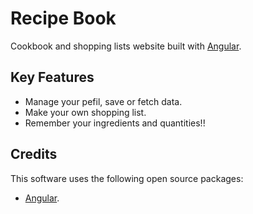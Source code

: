 # Recipe Book

Cookbook and shopping lists website built with [Angular](https://angular.io/).

## Key Features
- Manage your pefil, save or fetch data.
- Make your own shopping list.
- Remember your ingredients and quantities!!

## Credits
This software uses the following open source packages:
- [Angular](https://angular.io/).
